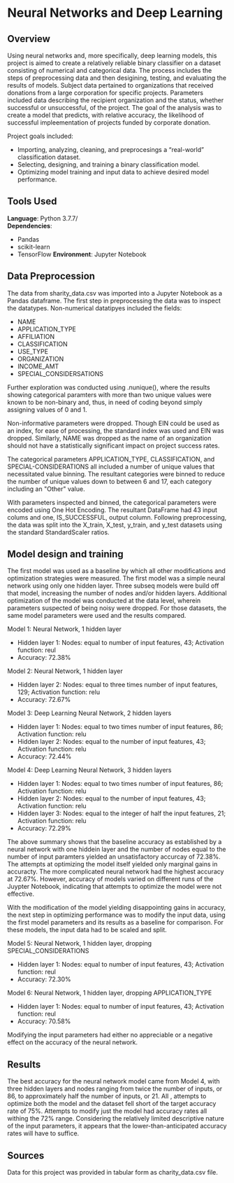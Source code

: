 # Neural Networks and Deep Learning

## Overview

Using neural networks and, more specifically, deep learning models, this project is aimed to create a relatively reliable binary classifier on a dataset consisting of numerical and categorical data. The process includes the steps of preprocessing data and then desigining, testing, and evaluating the results of models. Subject data pertained to organizations that received donations from a large corporation for specific projects. Parameters included data describing the recipient organization and the status, whether successful or unsuccessful, of the project. The goal of the analysis was to create a model that predicts, with relative accuracy, the likelihood of successful impleementation of projects funded by corporate donation.

Project goals included:

- Importing, analyzing, cleaning, and preprocesings a “real-world” classification dataset.
- Selecting, designing, and training a binary classification model.
- Optimizing model training and input data to achieve desired model performance.

## Tools Used
**Language**: Python 3.7.7/  
**Dependencies**:
- Pandas
- scikit-learn
- TensorFlow
**Environment**: Jupyter Notebook

## Data Preprocession

The data from sharity_data.csv was imported into a Jupyter Notebook as a Pandas dataframe. The first step in preprocessing the data was to inspect the datatypes. Non-numerical datatipyes included the fields:
- NAME
- APPLICATION_TYPE
- AFFILIATION
- CLASSIFICATION
-  USE_TYPE
- ORGANIZATION
- INCOME_AMT
- SPECIAL_CONSIDERSATIONS

Further exploration was conducted using .nunique(), where the results showing categorical paramters with more than two unique values were known to be non-binary and, thus, in need of coding beyond simply assigning values of 0 and 1.

Non-informative parameters were dropped. Though EIN could be used as an index, for ease of processing, the standard index was used and EIN was dropped. Similarly, NAME was dropped as the name of an organization should not have a statistically significant impact on project success rates.

The categorical parameters APPLICATION_TYPE, CLASSIFICATION, and SPECIAL-CONSIDERATIONS all included a number of unique values that necessitated value binning. The resultant categories were binned to reduce the number of unique values down to between 6 and 17, each category including an "Other" value.

With parameters inspected and binned, the categorical parameters were encoded using One Hot Encoding. The resultant DataFrame had 43 input colums and one, IS_SUCCESSFUL, output column. Following preprocessing, the data was split into the X_train, X_test, y_train, and y_test datasets using the standard StandardScaler ratios.

## Model design and training

The first model was used as a baseline by which all other modifications and optimization strategies were measured. The first model was a simple neural network using only one hidden layer. Three subseq models were build off that model, increasing the number of nodes and/or hidden layers. Additional optimization of the model was conducted at the data level, wherein parameters suspected of being noisy were dropped. For those datasets, the same model parameters were used and the results compared.

Model 1: Neural Network, 1 hidden layer
- Hidden layer 1: Nodes: equal to number of input features, 43; Activation function: reul
- Accuracy: 72.38%

Model 2: Neural Network, 1 hidden layer
- Hidden layer 2: Nodes: equal to three times number of input features, 129; Activation function: relu
- Accuracy: 72.67%

Model 3: Deep Learning Neural Network, 2 hidden layers
- Hidden layer 1: Nodes: equal to two times number of input features, 86; Activation function: relu 
- Hidden layer 2: Nodes: equal to the number of input features, 43; Activation function: relu 
- Accuracy: 72.44%

Model 4: Deep Learning Neural Network, 3 hidden layers
- Hidden layer 1: Nodes: equal to two times number of input features, 86; Activation function: relu 
- Hidden layer 2: Nodes: equal to the number of input features, 43; Activation function: relu 
- Hidden layer 3: Nodes: equal to the integer of half the input features, 21; Activation function: relu 
- Accuracy: 72.29%

The above summary shows that the baseline accuracy as established by a neural network with one hiddein layer and the number of nodes equal to the number of input paramters yielded an unsatisfactory accurcay of 72.38%. The attempts at optimizing the model itself yielded only marginal gains in accuracty. The more complicated neural network had the highest accuracy at 72.67%. However, accuracy of models varied on different runs of the Juypter Notebook, indicating that attempts to optimize the model were not effective.

With the modification of the model yielding disappointing gains in accuracy, the next step in optimizing performance was to modify the input data, using the first model parameters and its results as a baseline for comparison. For these models, the input data had to be scaled and split.

Model 5: Neural Network, 1 hidden layer, dropping SPECIAL_CONSIDERATIONS
- Hidden layer 1: Nodes: equal to number of input features, 43; Activation function: reul
- Accuracy: 72.30%

Model 6: Neural Network, 1 hidden layer, dropping APPLICATION_TYPE
- Hidden layer 1: Nodes: equal to number of input features, 43; Activation function: reul
- Accuracy: 70.58%

Modifying the input parameters had either no appreciable or a negative effect on the accuracy of the neural network.

## Results

The best accuracy for the neural network model came from Model 4, with three hidden layers and nodes ranging from twice the number of inputs, or 86, to approximately half the number of inputs, or 21. All , attempts to optimize both the model and the dataset fell short of the target accuracy rate of 75%. Attempts to modify just the model had accuracy rates all withing the 72% range. Considering the relatively limited descriptive nature of the input parameters, it appears that the lower-than-anticipated accuracy rates will have to suffice.

## Sources
Data for this project was provided in tabular form as charity_data.csv file.
